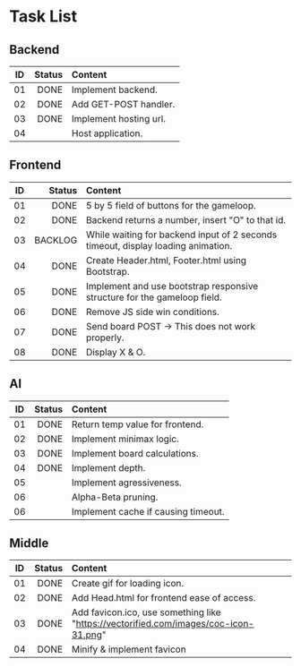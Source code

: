 # Task List

## Backend

ID|Status   |Content
--|-----:   |:-----
01|DONE     |Implement backend.
02|DONE     |Add GET-POST handler.
03|DONE     |Implement hosting url.
04|         |Host application.

## Frontend

ID|Status   |Content
--|-----:   |:-----
01|DONE     |5 by 5 field of buttons for the gameloop.
02|DONE     |Backend returns a number, insert "O" to that id.
03|BACKLOG  |While waiting for backend input of 2 seconds timeout, display loading animation.
04|DONE     |Create Header.html, Footer.html using Bootstrap.
05|DONE     |Implement and use bootstrap responsive structure for the gameloop field.
06|DONE     |Remove JS side win conditions.
07|DONE     |Send board POST -> This does not work properly.
08|DONE     |Display X & O.

## AI

ID|Status   |Content
--|-----:   |:-----
01|DONE     |Return temp value for frontend.
02|DONE     |Implement minimax logic.
03|DONE     |Implement board calculations.
04|DONE     |Implement depth.
05|         |Implement agressiveness.
06|         |Alpha-Beta pruning.
06|         |Implement cache if causing timeout.

## Middle

ID|Status   |Content
--|-----:   |:-----
01|DONE     |Create gif for loading icon.
02|DONE     |Add Head.html for frontend ease of access.
03|DONE     |Add favicon.ico, use something like "https://vectorified.com/images/coc-icon-31.png"
04|DONE     |Minify & implement favicon
